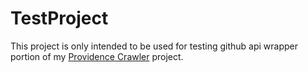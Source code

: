 # TestProject
This project is only intended to be used for testing github api wrapper portion of my [Providence Crawler](https://github.com/Broham/ProvidenceCrawler) project.
